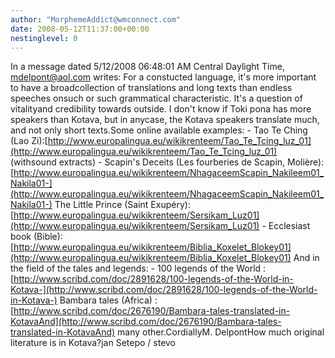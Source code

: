 ```yaml
---
author: "MorphemeAddict@wmconnect.com"
date: 2008-05-12T11:37:00+00:00
nestinglevel: 0
---
```

In a message dated 5/12/2008 06:48:01 AM Central Daylight Time, [mdelpont@aol.com](mailto://mdelpont@aol.com) writes:
For a constucted language, it's more important to have a broadcollection of translations and long texts than endless speeches onsuch or such grammatical characteristic. It's a question of vitalityand credibility towards outside. I don't know if Toki pona has more speakers than Kotava, but in anycase, the Kotava speakers translate much, and not only short texts.Some online available examples: - Tao Te Ching (Lao Zi):[http://www.europalingua.eu/wikikrenteem/Tao_Te_Tcing_luz_01](http://www.europalingua.eu/wikikrenteem/Tao_Te_Tcing_luz_01) (withsound extracts) - Scapin's Deceits (Les fourberies de Scapin, Molière):[http://www.europalingua.eu/wikikrenteem/NhagaceemScapin_Nakileem01_Nakila01-](http://www.europalingua.eu/wikikrenteem/NhagaceemScapin_Nakileem01_Nakila01-) The Little Prince (Saint Exupéry):[http://www.europalingua.eu/wikikrenteem/Sersikam_Luz01](http://www.europalingua.eu/wikikrenteem/Sersikam_Luz01) - Ecclesiast book (Bible):[http://www.europalingua.eu/wikikrenteem/Biblia_Koxelet_Blokey01](http://www.europalingua.eu/wikikrenteem/Biblia_Koxelet_Blokey01) And in the field of the tales and legends: - 100 legends of the World :[http://www.scribd.com/doc/2891628/100-legends-of-the-World-in-Kotava-](http://www.scribd.com/doc/2891628/100-legends-of-the-World-in-Kotava-) Bambara tales (Africa) :[http://www.scribd.com/doc/2676190/Bambara-tales-translated-in-KotavaAnd](http://www.scribd.com/doc/2676190/Bambara-tales-translated-in-KotavaAnd) many other.CordiallyM. DelpontHow much original literature is in Kotava?jan Setepo / stevo